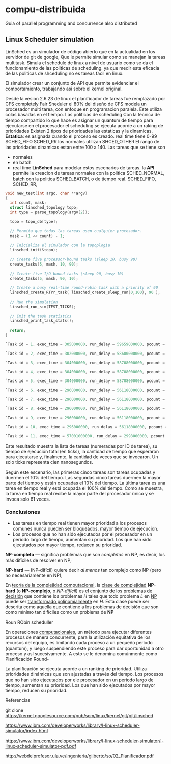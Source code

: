 # compu-distribuida
Guia of parallel programming and concurrence also distributed 
## Linux Scheduler simulation


LinSched es un simulador de código abierto que en la actualidad  en los servidor de git de google,  Que le permite simular como se manejan la tareas multitask.
Simula el schedule de linux a nivel de usuario como se da el funcionamiento de las politicas de scheduling. ya que medir esta eficacia de las politicas  de shceduling no es tareas facil en linux.

El simulador crear un conjunto de API que permite evidenciar el comportamiento, trabajando asi sobre el kernel original.

Desde la vesion 2.6.23 de linux el planificador de tareas fue remplazado por CFS completely Fair Sheduler el 80% del diseño de CFS modela un procesador multi tarea, con enfoque en programacion paralela. Este utiliza colas basadas en el tiempo.
Las politicas de scheduling
Con la tecnica de tiempo compartido lo que hace es asignar un quantum de tiempo para ejecutarse en el procesador
el  scheduling se ejecuta  acorde a un raking de prioridades 
Existen 2 tipos de prioridades las estaticas y la dinamicas.
**Estatica**: es asignada cuando el proceso es creado. real time tiene 0-99
SCHED_FIFO
SCHED_RR
los normales utilizan SHCED_OTHER
El rango de las prioridades dinamicas estan entre 100 a 140.
Las tareas que se tiene son 
* normales
* en batch
* real time
**LinSched**  para modelar estos escenarios de tareas. la **API** permite la creacion de tareas normales con la politica SCHED_NORMAL, batch con la politica SCHED_BATCH, o de tiempo real. 
SCHED_FIFO, SCHED_RR, 

``` C
void new_test(int argc, char **argv)
{
  int count, mask;
  struct linsched_topology topo;
  int type = parse_topology(argv[2]);
 
  topo = topo_db[type];
 
  // Permita que todas las tareas usen cualquier procesador.
  mask = (1 << count) - 1;
 
  // Inicializa el simulador con la topoplogia 
  linsched_init(&topo);
 
  // Create five processor-bound tasks (sleep 10, busy 90)
  create_tasks(5, mask, 10, 90);
 
  // Create five I/O-bound tasks (sleep 90, busy 10)
  create_tasks(5, mask, 90, 10);
 
  // Create a busy real-time round-robin task with a priority of 90
  linsched_create_RTrr_task( linsched_create_sleep_run(0,100), 90 );
 
  // Run the simulation
  linsched_run_sim(TEST_TICKS);
 
  // Emit the task statistics
  linsched_print_task_stats();
 
  return;
}
```

``` C
`Task id = 1, exec_time = 305000000, run_delay = 59659000000, pcount = 156`

`Task id = 2, exec_time = 302000000, run_delay = 58680000000, pcount = 154`

`Task id = 3, exec_time = 304000000, run_delay = 58708000000, pcount = 155`

`Task id = 4, exec_time = 304000000, run_delay = 58708000000, pcount = 155`

`Task id = 5, exec_time = 304000000, run_delay = 58708000000, pcount = 155`

`Task id = 6, exec_time = 296000000, run_delay = 56118000000, pcount = 177`

`Task id = 7, exec_time = 296000000, run_delay = 56118000000, pcount = 177`

`Task id = 8, exec_time = 296000000, run_delay = 56118000000, pcount = 177`

`Task id = 9, exec_time = 296000000, run_delay = 56118000000, pcount = 177`

`Task id = 10, exec_time = 296000000, run_delay = 56118000000, pcount = 177`

`Task id = 11, exec_time = 57001000000, run_delay = 2998000000, pcount = 61`
```
Este resultado muestra la lista de tareas (numeradas por ID de tarea), su tiempo de ejecución total (en ticks), la cantidad de tiempo que esperaron para ejecutarse y, finalmente, la cantidad de veces que se invocaron.
Un solo ticks representa cien nanosegundos.

Según este escenario, las primeras cinco tareas son tareas ocupadas y duermen el 10% del tiempo. Las segundas cinco tareas duermen la mayor parte del tiempo y están ocupadas el 10% del tiempo. La última tarea es una tarea en tiempo real y está ocupada el 100% del tiempo. Como se muestra, la tarea en tiempo real recibe la mayor parte del procesador único y se invoca solo 61 veces.

### Conclusiones
* Las tareas en tiempo real tienen mayor prioridad  a los procesos comunes nunca pueden ser bloqueados, mayor tiempo de ejecucion.
* Los procesos que no han sido ejecutados por el procesador en un periodo largo de tiempo, aumentan su prioridad. Los que han sido ejecutados por mayor tiempo, reducen su prioridad.

**NP-completo**  — significa problemas que son  _completos_  en NP, es decir, los más difíciles de resolver en NP;

**NP-hard**  — (NP-difícil) quiere decir  _al menos_  tan complejo como NP (pero no necesariamente en NP);

En [teoría de la complejidad computacional](https://es.wikipedia.org/wiki/Complejidad_computacional "Complejidad computacional"), la [clase de complejidad](https://es.wikipedia.org/wiki/Clase_de_complejidad "Clase de complejidad")  **NP-hard** (o **NP-complejo**, o _NP-difícil_) es el conjunto de los [problemas de decisión](https://es.wikipedia.org/wiki/Problema_de_decisi%C3%B3n "Problema de decisión") que contiene los problemas _H_ tales que todo problema _L_ en [NP](https://es.wikipedia.org/wiki/NP_(clase_de_complejidad) "NP (clase de complejidad)") puede ser [transformado polinomialmente](https://es.wikipedia.org/wiki/Transformaci%C3%B3n_polinomial "Transformación polinomial") en _H_. Esta clase puede ser descrita como aquella que contiene a los problemas de decisión que son como mínimo tan difíciles como un problema de **NP**


Roun RObin scheduller

En operaciones [computacionales](https://es.wikipedia.org/wiki/Computadora "Computadora"), un método para ejecutar diferentes procesos de manera concurrente, para la utilización equitativa de los recursos del equipo, es limitando cada proceso a un pequeño período (quantum), y luego suspendiendo este proceso para dar oportunidad a otro proceso y así sucesivamente. A esto se le denomina comúnmente como Planificación Round-

La planificación se ejecuta acorde a un ranking de prioridad. Utiliza prioridades dinámicas que son ajustadas a través del tiempo. Los procesos que no han sido ejecutados por ele procesador en un periodo largo de tiempo, aumentan su prioridad. Los que han sido ejecutados por mayor tiempo, reducen su prioridad.

Referencias


git clone https://kernel.googlesource.com/pub/scm/linux/kernel/git/pjt/linsched

https://www.ibm.com/developerworks/library/l-linux-scheduler-simulator/index.html

https://www.ibm.com/developerworks/library/l-linux-scheduler-simulator/l-linux-scheduler-simulator-pdf.pdf

http://webdelprofesor.ula.ve/ingenieria/gilberto/so/02_Planificador.pdf
